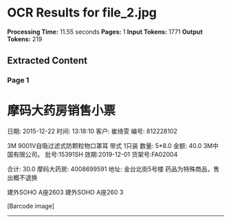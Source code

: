 # OCR Results for file_2.jpg

**Processing Time:** 11.55 seconds
**Pages:** 1
**Input Tokens:** 1771
**Output Tokens:** 219

## Extracted Content

### Page 1

# 摩码大药房销售小票

日期: 2015-12-22
时间: 13:18:10
客户: 崔绮雯
编号: 812228102

3M 9001V自吸过滤式防颗粒物口罩耳
带式 1只装
数量: 5*8.0 金额: 40.0
3M中国有限公司。
批号:15391SH 效期:2019-12-01
货架号:FA02004

合计: 30.0
摩码大药房: 4008699591
地址: 金台北街5号楼
药品为特殊商品，售出概不退换

建外SOHO A座2603 建外SOHO A座260
3

[Barcode image]

---

